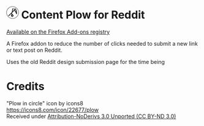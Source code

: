 # ![plow icon](icons/icons8-plow-32.png) Content Plow for Reddit
[Available on the Firefox Add-ons registry](https://addons.mozilla.org/en-US/firefox/addon/content-plow-for-reddit/)

A Firefox addon to reduce the number of clicks needed to submit a new link or text post on Reddit.

Uses the old Reddit design submission page for the time being

# Credits
"Plow in circle" icon by icons8  
https://icons8.com/icon/22677/plow  
Received under [Attribution-NoDerivs 3.0 Unported (CC BY-ND 3.0)](https://creativecommons.org/licenses/by-nd/3.0/)